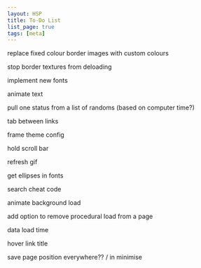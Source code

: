 ```yaml
---
layout: HSP
title: To-Do List
list_page: true
tags: [meta]
---
```


replace fixed colour border images with custom colours

stop border textures from deloading

implement new fonts

animate text

pull one status from a list of randoms (based on computer time?)

tab between links

frame theme config

hold scroll bar

refresh gif

get ellipses in fonts

search cheat code

animate background load

add option to remove procedural load from a page

data load time

hover link title

save page position everywhere?? / in minimise